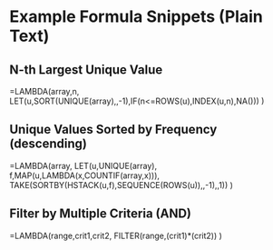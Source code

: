 
# Example Formula Snippets (Plain Text)

## N-th Largest Unique Value
=LAMBDA(array,n,
  LET(u,SORT(UNIQUE(array),,-1),IF(n<=ROWS(u),INDEX(u,n),NA()))
)

## Unique Values Sorted by Frequency (descending)
=LAMBDA(array,
  LET(u,UNIQUE(array),
      f,MAP(u,LAMBDA(x,COUNTIF(array,x))),
      TAKE(SORTBY(HSTACK(u,f),SEQUENCE(ROWS(u)),,-1),,1))
)

## Filter by Multiple Criteria (AND)
=LAMBDA(range,crit1,crit2,
  FILTER(range,(crit1)*(crit2))
)

